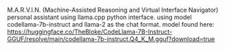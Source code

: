 M.A.R.V.I.N. (Machine-Assisted Reasoning and Virtual Interface Navigator) personal assistant using llama.cpp python interface. using model codellama-7b-instruct and llama-2 as the chat format. model found here: https://huggingface.co/TheBloke/CodeLlama-7B-Instruct-GGUF/resolve/main/codellama-7b-instruct.Q4_K_M.gguf?download=true
